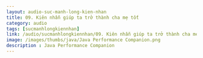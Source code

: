 ```yaml
---
layout: audio-suc-manh-long-kien-nhan
title: 09. Kiên nhẫn giúp ta trở thành cha mẹ tốt
category: audio
tags: [sucmanhlongkiennhan]
link: /audio/sucmanhlongkiennhan/09. Kiên nhẫn giúp ta trở thành cha mẹ tốt.mp3 
image: /images/thumbs/java/Java Performance Companion.png
description : Java Performance Companion 
---
```












